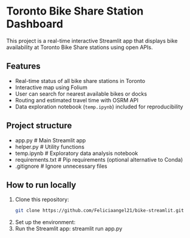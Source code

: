 # Toronto Bike Share Station Dashboard

This project is a real-time interactive Streamlit app that displays bike availability at Toronto Bike Share stations using open APIs.

## Features
- Real-time status of all bike share stations in Toronto
- Interactive map using Folium
- User can search for nearest available bikes or docks
- Routing and estimated travel time with OSRM API
- Data exploration notebook (`temp.ipynb`) included for reproducibility

## Project structure
- app.py # Main Streamlit app
- helper.py # Utility functions
- temp.ipynb # Exploratory data analysis notebook
- requirements.txt # Pip requirements (optional alternative to Conda)
- .gitignore # Ignore unnecessary files


## How to run locally

1. Clone this repository:
   ```bash
   git clone https://github.com/Feliciaangel21/bike-streamlit.git
2. Set up the environment:
3. Run the Streamlit app:
   streamlit run app.py

